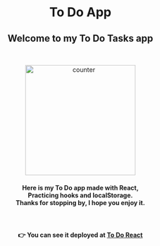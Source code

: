 <span align="center">

# To Do App

## Welcome to my To Do Tasks app

</span>

<br>

<p align="center">

<img width="250" alt="counter" src="https://user-images.githubusercontent.com/50922820/195194894-3bdfed45-0e8c-4883-88d2-015dbb5f2eb2.png">

</p>

<h4 align="center">

Here is my To Do app made with React, <br> Practicing hooks and localStorage. <br> Thanks for stopping by, I hope you enjoy it.

</h4>

<br>

<span align="center">

#### :point_right: You can see it deployed at [To Do React](https://lpedicino.github.io/todo-react/)

</span>
